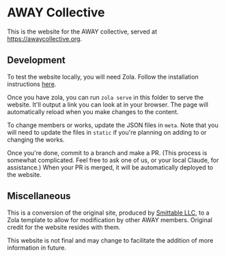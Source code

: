 # AWAY Collective

This is the website for the AWAY collective, served at <https://awaycollective.org>.

## Development

To test the website locally, you will need Zola. Follow the installation instructions
[here](https://www.getzola.org/documentation/getting-started/installation/).

Once you have zola, you can run `zola serve` in this folder to serve the website. It'll
output a link you can look at in your browser. The page will automatically reload when
you make changes to the content.

To change members or works, update the JSON files in `meta`. Note that
you will need to update the files in `static` if you're planning on adding to or changing
the works.

Once you're done, commit to a branch and make a PR. (This process is somewhat complicated.
Feel free to ask one of us, or your local Claude, for assistance.) When your PR is merged,
it will be automatically deployed to the website.

## Miscellaneous

This is a conversion of the original site, produced by [Smittable LLC](https://smittable.net/),
to a Zola template to allow for modification by other AWAY members. Original credit for the
website resides with them.

This website is not final and may change to facilitate the addition of more information
in future.